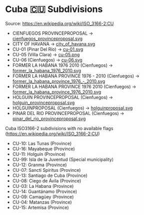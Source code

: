 # Cuba 🇨🇺 Subdivisions

Source: https://en.wikipedia.org/wiki/ISO_3166-2:CU

* CIENFUEGOS PROVINCEPROPOSAL -> [cienfuegos_provinceproposal.svg](https://github.com/amckenna41/iso3166-flag-icons/blob/main/iso3166-2-icons/CU/cienfuegos_provinceproposal.svg)
* CITY OF HAVANA -> [city_of_havana.svg](https://github.com/amckenna41/iso3166-flag-icons/blob/main/iso3166-2-icons/CU/city_of_havana.svg)
* CU-01 (Pinar Del Río) -> [cu-01.svg](https://github.com/amckenna41/iso3166-flag-icons/blob/main/iso3166-2-icons/CU/cu-01.svg)
* CU-05 (Villa Clara) -> [cu-05.png](https://github.com/amckenna41/iso3166-flag-icons/blob/main/iso3166-2-icons/CU/cu-05.png)
* CU-06 (Cienfuegos) -> [cu-06.svg](https://github.com/amckenna41/iso3166-flag-icons/blob/main/iso3166-2-icons/CU/cu-06.svg)
* FORMER LA HABANA 1976 2010 (Cienfuegos) -> [former_la_habana_1976_2010.svg](https://github.com/amckenna41/iso3166-flag-icons/blob/main/iso3166-2-icons/CU/former_la_habana_1976_2010.svg)
* FORMER LA HABANA PROVINCE 1976 - 2010 (Cienfuegos) -> [former_la_habana_province_1976_-_2010.svg](https://github.com/amckenna41/iso3166-flag-icons/blob/main/iso3166-2-icons/CU/former_la_habana_province_1976_-_2010.svg)
* FORMER LA HABANA PROVINCE 1976 2010 (Cienfuegos) -> [former_la_habana_province_1976_2010.svg](https://github.com/amckenna41/iso3166-flag-icons/blob/main/iso3166-2-icons/CU/former_la_habana_province_1976_2010.svg)
* HOLGUIN PROVINCEPROPOSAL (Cienfuegos) -> [holguin_provinceproposal.svg](https://github.com/amckenna41/iso3166-flag-icons/blob/main/iso3166-2-icons/CU/holguin_provinceproposal.svg)
* HOLGUINPROPOSAL (Cienfuegos) -> [holguinproposal.svg](https://github.com/amckenna41/iso3166-flag-icons/blob/main/iso3166-2-icons/CU/holguinproposal.svg)
* PINAR DEL RIO PROVINCEPROPOSAL (Cienfuegos) -> [pinar_del_rio_provinceproposal.svg](https://github.com/amckenna41/iso3166-flag-icons/blob/main/iso3166-2-icons/CU/pinar_del_rio_provinceproposal.svg)

Cuba ISO3166-2 subdivisions with no available flags (https://en.wikipedia.org/wiki/ISO_3166-2:CU)

* CU-10: Las Tunas (Province)
* CU-16: Mayabeque (Province)
* CU-11: Holguín (Province)
* CU-99: Isla de la Juventud (Special municipality)
* CU-12: Granma (Province)
* CU-07: Sancti Spíritus (Province)
* CU-13: Santiago de Cuba (Province)
* CU-08: Ciego de Ávila (Province)
* CU-03: La Habana (Province)
* CU-14: Guantánamo (Province)
* CU-09: Camagüey (Province)
* CU-04: Matanzas (Province)
* CU-15: Artemisa (Province)